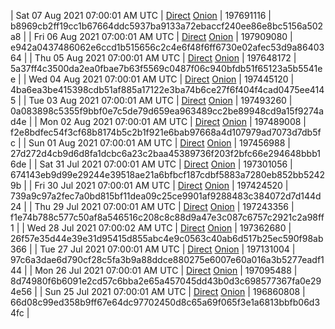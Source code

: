| Sat 07 Aug 2021 07:00:01 AM UTC | [Direct](https://oshi.at/tToYMk) [Onion](http://oshiatwowvdbshka.onion/tToYMk) | 197691116 | b8969cb2ff19cc1b67664ddc5937ba9133a72ebaccf240ee86e8bc5156a502a8 | 
| Fri 06 Aug 2021 07:00:01 AM UTC | [Direct](https://oshi.at/KPTERG) [Onion](http://oshiatwowvdbshka.onion/KPTERG) | 197909080 | e942a0437486062e6ccd1b515656c2c4e6f48f6ff6730e02afec53d9a8640364 | 
| Thu 05 Aug 2021 07:00:01 AM UTC | [Direct](https://oshi.at/sQkBRE) [Onion](http://oshiatwowvdbshka.onion/sQkBRE) | 197648172 | 5a37ff4c3500da2ea0fbae7b63f5569c0487f06c940bfdb51f65123a5b5541ee | 
| Wed 04 Aug 2021 07:00:01 AM UTC | [Direct](https://oshi.at/uCWMvf) [Onion](http://oshiatwowvdbshka.onion/uCWMvf) | 197445120 | 4ba6ea3be415398cdb51af885a17122e3ba74b6ce27f6f404f4cad0475ee4145 | 
| Tue 03 Aug 2021 07:00:01 AM UTC | [Direct](https://oshi.at/CKUJFw) [Onion](http://oshiatwowvdbshka.onion/CKUJFw) | 197493260 | 0a083898c5355f9bbf0e7c5de79d659ea963489cc2be89948cd9a15f9274ad4e | 
| Mon 02 Aug 2021 07:00:01 AM UTC | [Direct](https://oshi.at/tzTqzv) [Onion](http://oshiatwowvdbshka.onion/tzTqzv) | 197489008 | f2e8bdfec54f3cf68b8174b5c2b1f921e6bab97668a4d107979ad7073d7db5fc | 
| Sun 01 Aug 2021 07:00:01 AM UTC | [Direct](https://oshi.at/ngERUp) [Onion](http://oshiatwowvdbshka.onion/ngERUp) | 197456988 | 27d272d4cb9d6d8fa1dcbc6a23c2baa45389736f203f2bfc66e294648bbb16de | 
| Sat 31 Jul 2021 07:00:01 AM UTC | [Direct](https://oshi.at/hiMpAq) [Onion](http://oshiatwowvdbshka.onion/hiMpAq) | 197301056 | 674143eb9d99e29244e39518ae21a6bfbcf187cdbf5883a7280eb852bb52429b | 
| Fri 30 Jul 2021 07:00:01 AM UTC | [Direct](https://oshi.at/CKRMJn) [Onion](http://oshiatwowvdbshka.onion/CKRMJn) | 197424520 | 739a9c97a2fec7a0bd815bf11dea09c25ce9901af9288483c384072d7d144d24 | 
| Thu 29 Jul 2021 07:00:01 AM UTC | [Direct](https://oshi.at/vFUpwt) [Onion](http://oshiatwowvdbshka.onion/vFUpwt) | 197243356 | f1e74b788c577c50af8a546516c208c8c88d9a47e3c087c6757c2921c2a98ff1 | 
| Wed 28 Jul 2021 07:00:02 AM UTC | [Direct](https://oshi.at/uWiDRn) [Onion](http://oshiatwowvdbshka.onion/uWiDRn) | 197362680 | 26f57e35d44e39e31d95415d855abc4e9c0563c40ab6d517b25ec590f98ab366 | 
| Tue 27 Jul 2021 07:00:01 AM UTC | [Direct](https://oshi.at/fcEwKr) [Onion](http://oshiatwowvdbshka.onion/fcEwKr) | 197131004 | 97c6a3dae6d790cf28c5fa3b9a88ddce880275e6007e60a016a3b5277eadf144 | 
| Mon 26 Jul 2021 07:00:01 AM UTC | [Direct](https://oshi.at/yxEYZm) [Onion](http://oshiatwowvdbshka.onion/yxEYZm) | 197095488 | 8d74980f6b6091e2cd57c6bba2e65a457045dd43b0d3c698577367fa0e294e56 | 
| Sun 25 Jul 2021 07:00:01 AM UTC | [Direct](https://oshi.at/Eyzaqs) [Onion](http://oshiatwowvdbshka.onion/Eyzaqs) | 196860808 | 66d08c99ed358b9ff67e64dc97702450d8c65a69f065f3e1a6813bbfb06d34fc | 

